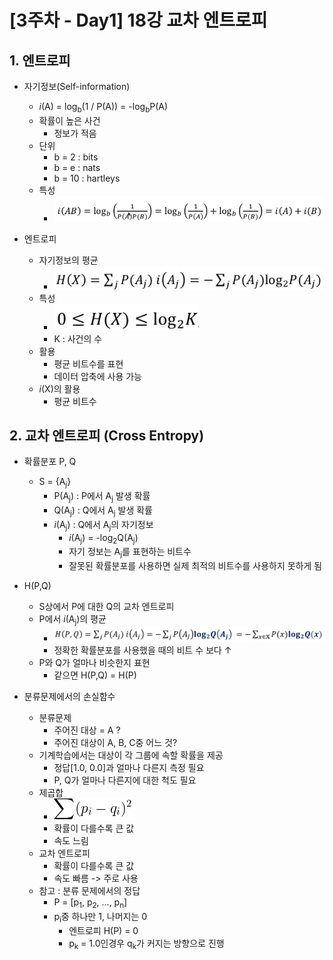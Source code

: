 # [3주차 - Day1] 18강 교차 엔트로피

## 1. 엔트로피
  - 자기정보(Self-information)
    - *i*(A) = log<sub>b</sub>(1 / P(A)) = -log<sub>b</sub>P(A)
    - 확률이 높은 사건
      - 정보가 적음
    - 단위
      - b = 2 : bits
      - b = e : nats
      - b = 10 : hartleys
    - 특성
      - ![image](image/10.png)

  - 엔트로피
    - 자기정보의 평균
      - ![image](image/11.png)
    - 특성
      - ![image](image/12.png)
      - K : 사건의 수
    - 활용
      - 평균 비트수를 표현
      - 데이터 압축에 사용 가능
    - *i*(X)의 활용
      - 평균 비트수

## 2. 교차 엔트로피 (Cross Entropy)
  - 확률분포 P, Q
    - S = {A<sub>j</sub>}
      - P(A<sub>j</sub>) : P에서 A<sub>j</sub> 발생 확률
      - Q(A<sub>j</sub>) : Q에서 A<sub>j</sub> 발생 확률
      - *i*(A<sub>j</sub>) : Q에서 A<sub>j</sub>의 자기정보
        - *i*(A<sub>j</sub>) = -log<sub>2</sub>Q(A<sub>j</sub>)
        - 자기 정보는 A<sub>j</sub>를 표현하는 비트수
        - 잘못된 확률분포를 사용하면 실제 최적의 비트수를 사용하지 못하게 됨
    
  - H(P,Q)
    - S상에서 P에 대한 Q의 교차 엔트로피
    - P에서 *i*(A<sub>j</sub>)의 평균
      - ![image](image/13.png)
      - 정확한 확률분포를 사용했을 때의 비트 수 보다 ↑
    - P와 Q가 얼마나 비슷한지 표현
      - 같으면 H(P,Q) = H(P)

  - 분류문제에서의 손실함수
    - 분류문제
      - 주어진 대상 = A ?
      - 주어진 대상이 A, B, C중 어느 것?
    - 기계학습에서는 대상이 각 그룹에 속할 확률을 제공
      - 정답[1.0, 0.0]과 얼마나 다른지 측정 필요
      - P, Q가 얼마나 다른지에 대한 척도 필요
    - 제곱합
      - ![image](image/14.png)
      - 확률이 다를수록 큰 값
      - 속도 느림
    - 교차 엔트로피
      - 확률이 다를수록 큰 값
      - 속도 빠름
      -> 주로 사용
    - 참고 : 분류 문제에서의 정답
      - P = [p<sub>1</sub>, p<sub>2</sub>, ..., p<sub>n</sub>]
      - p<sub>i</sub>중 하나만 1, 나머지는 0
        - 엔트로피 H(P) = 0
        - p<sub>k</sub> = 1.0인경우 q<sub>k</sub>가 커지는 방향으로 진행